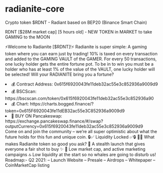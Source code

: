 # radianite-core
Crypto token $RDNT - Radiant based on BEP20 (Binance Smart Chain)

RDNT [$28M market cap] [5 hours old] - NEW TOKEN in MARKET to take GAMING to the MOON

⚡️Welcome to Radianite [$RDNT]!⚡️ 
Radianite is super simple: A gaming token where you can earn just by trading! 10% is taxed on every transaction and added to the GAMING VAULT of the GAMER. For every 50 transactions, one lucky holder gets the entire fortune pot. To be in to win you must be a holder who has at least 1% of the value of the VAULT, one lucky holder will be selected! Will your RADIANITE bring you a fortune?
<li>💰 Contract Address: 0x615f6920043fe11deb32ac55e3c852936a9009d9</li>
<li>💰 BSCScan: https://bscscan.com/token/0x615f6920043fe11deb32ac55e3c852936a90</li>
<li>💰 Chart: https://charts.bogged.finance/?token=0x615F6920043fe11dEB32ac55e3C852936a9009d9</li>
<li>🥞 BUY ON Pancakeswap: https://exchange.pancakeswap.finance/#/swap?outputCurrency=0x615f6920043fe11deb32ac55e3c852936a9009d9</li>
Come on and join the community – we’re all super optimistic about what the future holds for this fun and unique coin.
🔒✅ Liquidity Locked ✅🔒
🚀✨ What makes Radianite token so good you ask?
🌈 A stealth launch that gives everyone a fair shot to buy ✨
🌈 Low market cap, and active marketing campaigns 🔝
Low liquidity at the start so no whales are going to disturb us!
Roadmap:-
Q2 2021:
– Launch Website
– Presale
– Airdrops
– Whitepaper
– CoinMarketCap listing
